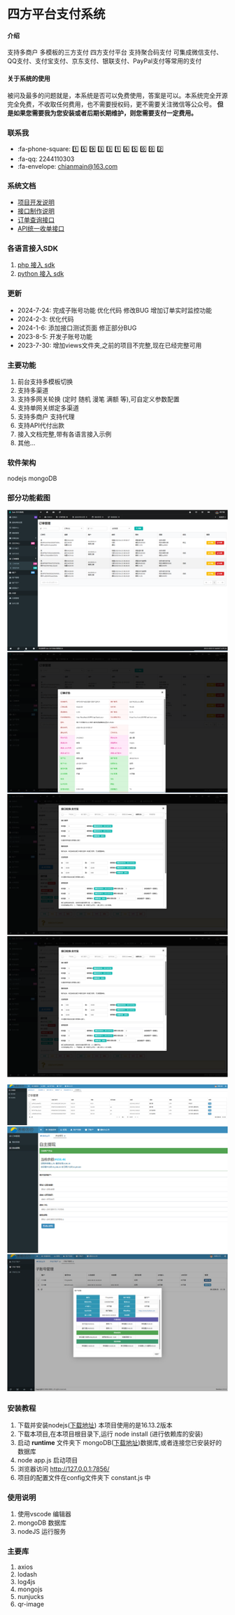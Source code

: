 # 四方平台支付系统

#### 介绍
支持多商户 多模板的三方支付 四方支付平台
支持聚合码支付 可集成微信支付、QQ支付、支付宝支付、京东支付、银联支付、PayPal支付等常用的支付

#### 关于系统的使用
被问及最多的问题就是，本系统是否可以免费使用，答案是可以。本系统完全开源完全免费，不收取任何费用，也不需要授权码，更不需要关注微信等公众号。
 **但是如果您需要我为您安装或者后期长期维护，则您需要支付一定费用。** 

### 联系我
- :fa-phone-square:  :one:  :five:  :nine:  :three:  :three:  :one:  :six:  :five:  :zero:  :zero:  :two: 
- :fa-qq: 2244110303
- :fa-envelope: chianmain@163.com  

### 系统文档
- [项目开发说明](/assets/documents/项目开发说明.doc)
- [接口制作说明](/assets/documents/接口制作说明.doc)
- [订单查询接口](/assets/documents/订单查询接口.doc)
- [API统一收单接口](/assets/documents/API统一收单接口(v2.4).doc)
### 各语言接入SDK
1. [php 接入 sdk](/assets/documents/php-sdk.zip)
2. [python 接入 sdk](/assets/documents/python-sdk.zip)

### 更新
- 2024-7-24: 
完成子账号功能 优化代码 修改BUG 增加订单实时监控功能
- 2024-2-3:
优化代码
- 2024-1-6:
添加接口测试页面 修正部分BUG
- 2023-8-5:
开发子账号功能
- 2023-7-30:
增加views文件夹,之前的项目不完整,现在已经完整可用
### 主要功能
1. 前台支持多模板切换
2. 支持多渠道
3. 支持多网关轮换 (定时 随机 漫笔 满额 等),可自定义参数配置
4. 支持单网关绑定多渠道
5. 支持多商户 支持代理 
6. 支持API代付出款
7. 接入文档完整,带有各语言接入示例 
8. 其他...


### 软件架构
nodejs mongoDB

### 部分功能截图
![订单管理](etc/%E7%A4%BA%E4%BE%8B%E5%9B%BE%E7%89%87/%E8%AE%A2%E5%8D%95%E7%AE%A1%E7%90%86.png)
![订单详情](etc/%E7%A4%BA%E4%BE%8B%E5%9B%BE%E7%89%87/%E8%AE%A2%E5%8D%95%E8%AF%A6%E6%83%85.png)
![接口轮换](etc/%E7%A4%BA%E4%BE%8B%E5%9B%BE%E7%89%87/%E6%8E%A5%E5%8F%A3%E8%BD%AE%E6%8D%A2.png)
![独立风控](etc/%E7%A4%BA%E4%BE%8B%E5%9B%BE%E7%89%87/%E7%8B%AC%E7%AB%8B%E9%A3%8E%E6%8E%A7.png)

![商户后台](etc/%E7%A4%BA%E4%BE%8B%E5%9B%BE%E7%89%87/%E5%95%86%E6%88%B7%E5%90%8E%E5%8F%B0.png)
![自主提现](etc/%E7%A4%BA%E4%BE%8B%E5%9B%BE%E7%89%87/%E8%87%AA%E4%B8%BB%E6%8F%90%E7%8E%B0.png)
![子账号](etc/%E7%A4%BA%E4%BE%8B%E5%9B%BE%E7%89%87/%E4%BB%A3%E7%90%86-%E5%AD%90%E8%B4%A6%E5%8F%B7.png)

### 安装教程
1.  下载并安装nodejs([下载地址](https://nodejs.cn/download/)) 本项目使用的是16.13.2版本
2.  下载本项目,在本项目根目录下,运行 node install (进行依赖库的安装)
3.  启动 __runtime__ 文件夹下 mongoDB([下载地址](https://www.mongodb.com/try/download/community))数据库,或者连接您已安装好的数据库
4.  node app.js 启动项目
5.  浏览器访问 http://127.0.0.1:7856/
6.  项目的配置文件在config文件夹下 constant.js 中

### 使用说明

1.  使用vscode 编辑器
2.  mongoDB 数据库
3.  nodeJS 运行服务

### 主要库

1.  axios
2.  lodash
3.  log4js
4.  mongojs
5.  nunjucks
6.  qr-image
